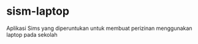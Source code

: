 # sism-laptop
Aplikasi Sims yang diperuntukan untuk membuat perizinan menggunakan laptop pada sekolah
